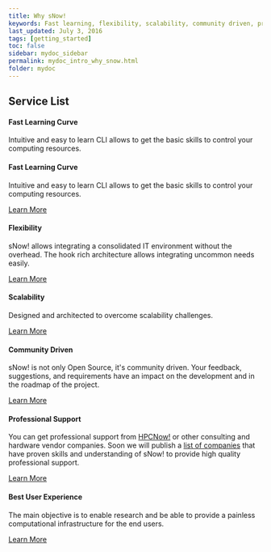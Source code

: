 ```yaml
---
title: Why sNow!
keywords: Fast learning, flexibility, scalability, community driven, professional support, user experience
last_updated: July 3, 2016
tags: [getting_started]
toc: false
sidebar: mydoc_sidebar
permalink: mydoc_intro_why_snow.html
folder: mydoc
---
```


<div class="row">
    <div class="col-lg-12">
        <h2 class="page-header">Service List</h2>
    </div>
    <div class="col-md-12">
        <div class="media">
            <div class="pull-left">
                <span class="fa-stack fa-4x">
                    <i class="fa fa-circle fa-stack-2x text-primary"></i>
                    <i class="fa fa-paper-plane fa-stack-1x fa-inverse"></i>
                </span>
            </div>
            <div class="media-body">
                <h4 class="media-heading">Fast Learning Curve</h4>
                <p>Intuitive and easy to learn CLI allows to get the basic skills to control your computing resources.</p>
            </div>
        </div>
    </div>
</div>




<div class="row">
        <div class="col-md-4 col-sm-6">
            <div class="panel panel-default text-center">
                <div class="panel-heading">
                    <span class="fa-stack fa-5x">
                          <i class="fa fa-circle fa-stack-2x text-primary"></i>
                          <i class="fa fa-paper-plane fa-stack-1x fa-inverse"></i>
                    </span>
                </div>
                <div class="panel-body">
                    <h4>Fast Learning Curve</h4>
                    <p>Intuitive and easy to learn CLI allows to get the basic skills to control your computing resources.</p>
                    <a href="#" class="btn btn-primary">Learn More</a>
                </div>
            </div>
        </div>
        <div class="col-md-4 col-sm-6">
            <div class="panel panel-default text-center">
                <div class="panel-heading">
                    <span class="fa-stack fa-5x">
                          <i class="fa fa-circle fa-stack-2x text-primary"></i>
                          <i class="fa fa-wrench fa-stack-1x fa-inverse"></i>
                    </span>
                </div>
                <div class="panel-body">
                    <h4>Flexibility</h4>
                    <p>sNow! allows integrating a consolidated IT environment without the overhead. The hook rich architecture allows integrating uncommon needs easily.</p>
                    <a href="#" class="btn btn-primary">Learn More</a>
                </div>
            </div>
        </div>
        <div class="col-md-4 col-sm-6">
            <div class="panel panel-default text-center">
                <div class="panel-heading">
                    <span class="fa-stack fa-5x">
                          <i class="fa fa-circle fa-stack-2x text-primary"></i>
                          <i class="fa fa-line-chart fa-stack-1x fa-inverse"></i>
                    </span>
                </div>
                <div class="panel-body">
                    <h4>Scalability</h4>
                    <p>Designed and architected to overcome scalability challenges.</p>
                    <a href="#" class="btn btn-primary">Learn More</a>
                </div>
            </div>
        </div>
</div>


<div class="row">
            <div class="col-md-4 col-sm-6">
                <div class="panel panel-default text-center">
                    <div class="panel-heading">
                        <span class="fa-stack fa-5x">
                              <i class="fa fa-circle fa-stack-2x text-primary"></i>
                              <i class="fa fa-users fa-stack-1x fa-inverse"></i>
                        </span>
                    </div>
                    <div class="panel-body">
                        <h4>Community Driven</h4>
                        <p>sNow! is not only Open Source, it's community driven. Your feedback, suggestions, and requirements have an impact on the development and in the roadmap of the project.</p>
                        <a href="#" class="btn btn-primary">Learn More</a>
                    </div>
                </div>
            </div>
            <div class="col-md-4 col-sm-6">
                <div class="panel panel-default text-center">
                    <div class="panel-heading">
                        <span class="fa-stack fa-5x">
                              <i class="fa fa-circle fa-stack-2x text-primary"></i>
                              <i class="fa fa-briefcase fa-stack-1x fa-inverse"></i>
                        </span>
                    </div>
                    <div class="panel-body">
                        <h4>Professional Support</h4>
                        <p>You can get professional support from <a href="http://hpcnow.com">HPCNow!</a> or other consulting and hardware vendor companies. Soon we will publish a <a href="#">list of companies</a> that have proven skills and understanding of sNow! to provide high quality professional support.</p>
                        <a href="#" class="btn btn-primary">Learn More</a>
                    </div>
                </div>
            </div>
            <div class="col-md-4 col-sm-6">
                <div class="panel panel-default text-center">
                    <div class="panel-heading">
                        <span class="fa-stack fa-5x">
                              <i class="fa fa-circle fa-stack-2x text-primary"></i>
                              <i class="fa fa-trophy fa-stack-1x fa-inverse"></i>
                        </span>
                    </div>
                    <div class="panel-body">
                        <h4>Best User Experience</h4>
                        <p>The main objective is to enable research and be able to provide a painless computational infrastructure for the end users.</p>
                        <a href="#" class="btn btn-primary">Learn More</a>
                    </div>
                </div>
            </div>
</div>
